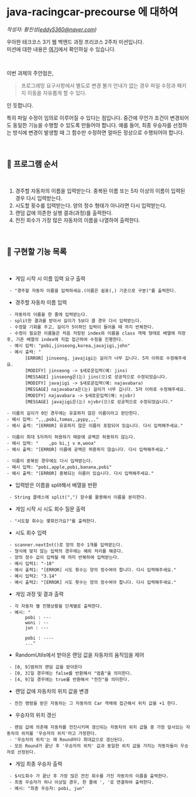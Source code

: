 
# java-racingcar-precourse 에 대하여

*작성자: 황진성(eddy5360@naver.com)*

우아한 테크코스 3기 웹 백엔드 과정 프리코스 2주차 미션입니다.   
미션에 대한 내용은 [여기](https://github.com/JinseongHwang/java-racingcar-precourse/blob/master/README.md)에서 확인하실 수 있습니다.

<br>

이번 과제의 주안점은, 
> 프로그래밍 요구사항에서 별도로 변경 불가 안내가 없는 경우 파일 수정과 패키지 이동을 자유롭게 할 수 있다.

인 듯합니다.  
   
특히 파일 수정이 임의로 이루어질 수 있다는 점입니다. 중간에 무언가 조건이 변경되어도 동일한 기능을 수행할 수 있도록 만들어야 합니다. 예를 들어, 최종 우승자를 선정하는 방식에 변경이 발생할 때 그 함수만 수정하면 얼마든 정상으로 수행되어야 합니다.

<br>

## 👀 프로그램 순서

<br>

1. 경주할 자동차의 이름을 입력받는다. 중복된 이름 또는 5자 이상의 이름이 입력된 경우 다시 입력받는다.
2. 시도할 횟수를 입력받는다. 양의 정수 형태가 아니라면 다시 입력받는다.
3. 랜덤 값에 의존한 실행 결과(과정)를 출력한다.
4. 전진 회수가 가장 많은 자동차의 이름을 나열하여 출력한다.

<br>

## 📃 구현할 기능 목록

<br>

 * 게임 시작 시 이름 입력 요구 출력
 ```
  - "경주할 자동차 이름을 입력하세요.(이름은 쉼표(,) 기준으로 구분)"를 출력한다.
 ```

 * 경주할 자동차 이름 입력
 ```
  - 자동차의 이름을 한 줄에 입력받는다.
  - split한 결과를 받아서 길이가 5보다 클 경우 다시 입력받는다.
  - 수정할 기회를 주고, 길이가 5이하인 입력이 들어올 때 까지 반복한다.
  - 수정이 필요한 이름들은 처음 저장된 index와 이름을 class 객체 형태로 배열에 저장 후, 기존 배열의 index에 직접 접근하여 수정을 진행한다.
  - 예시 입력: "pobi,jinseong,korea,javajigi,john"
  - 예시 출력: "
        [ERROR] jinseong, javajigi는 길이가 너무 깁니다. 5자 이하로 수정해주세요.
        [MODIFY] jinseong -> $새로운입력(예: jins)
        [MESSAGE] jinseong은(는) jins(으)로 성공적으로 수정되었습니다.
        [MODIFY] javajigi -> $새로운입력(예: najavabara)
        [MESSAGE] najavabara은(는) 길이가 너무 깁니다. 5자 이하로 수정해주세요.
        [MODIFY] najavabara -> $새로운입력(예: njvbr)
        [MESSAGE] javajigi은(는) njvbr(으)로 성공적으로 수정되었습니다."   
    
 - 이름의 길이가 0인 경우에는 유효하지 않은 이름이라고 판단한다.
 - 예시 입력: ",,,pobi,tomas,,pypy,,,"
 - 예시 출력: "[ERROR] 유효하지 않은 이름이 포함되어 있습니다. 다시 입력해주세요."   
   
 - 이름이 최대 5자까지 허용하기 때문에 공백은 허용하지 않는다.
 - 예시 입력: "    ,po bi,j v m,wooa"
 - 예시 출력: "[ERROR] 이름에 공백은 허용하지 않습니다. 다시 입력해주세요."
    
 - 이름이 중복된 경우에도 다시 입력받는다.
 - 예시 입력: "pobi,apple,pobi,banana,pobi"
 - 예시 출력: "[ERROR] 중복되는 이름이 있습니다. 다시 입력해주세요."
 ```

 * 입력받은 이름을 split해서 배열을 반환
 ```
  - String 클래스에 split(",") 함수를 활용해서 이름을 분리한다.
 ```

 * 게임 시작 시 시도 회수 질문 출력
 ```
  - "시도할 회수는 몇회인가요?"를 출력한다.
 ```

 * 시도 회수 입력
 ```
  - scanner.nextInt()로 양의 정수 1개를 입력받는다.
  - 형식에 맞지 않는 입력의 경우에는 예외 처리를 해준다.
  - 양의 정수 값이 입력될 때 까지 반복하여 입력받는다.
  - 예시 입력1: "-10"
  - 예시 출력1: "[ERROR] 시도 횟수는 양의 정수여야 합니다. 다시 입력해주세요."
  - 예시 입력2: "3.14"
  - 예시 출력2: "[ERROR] 시도 횟수는 양의 정수여야 합니다. 다시 입력해주세요."
 ```

  * 게임 과정 및 결과 출력
 ```
  - 각 자동차 별 진행상황을 단계별로 출력한다.
  - 예시: "
        pobi : ---
        woni : --
        jun : ---

        pobi : ----
        ..."
 ``` 

 * RandomUtils에서 받아온 랜덤 값을 자동차의 움직임을 제어
 ```
  - [0, 9]범위의 랜덤 값을 받아온다
  - [0, 3]일 경우에는 false를 반환해서 "멈춤"을 의미한다.
  - [4, 9]일 경우에는 true를 반환해서 "전진"을 의미한다.
 ```

 * 랜덤 값에 자동차의 위치 값을 변경
 ```
  - 전진 명령을 받은 자동차는 그 자동차의 Car 객체에 접근해서 위치 값을 +1 한다.
 ```

 * 우승자의 위치 갱신
 ```
  - 랜덤 값에 의존해 자동차를 전진시키며 갱신되는 자동차의 위치 값들 중 가장 앞서있는 자동차의 위치를 '우승자의 위치'라고 가정한다.
  - '우승자의 위치'는 매 Round마다 최대값으로 갱신된다.
  - 모든 Round가 끝난 후 '우승자의 위치' 값과 동일한 위치 값을 가지는 자동차들이 우승자로 선정된다.
 ```

 * 게임 최종 우승자 출력
 ```
  - $시도회수 가 끝난 후 가장 많은 전진 회수를 가진 자동차의 이름을 출력한다.
  - 최종 우승자가 하나 이상일 경우, 한 줄에 ', '로 연결하여 출력한다.
  - 예시: "최종 우승자: pobi, jun"
 ```